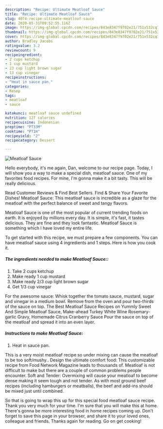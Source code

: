 ```yaml
---
description: "Recipe: Ultimate Meatloaf Sauce"
title: "Recipe: Ultimate Meatloaf Sauce"
slug: 4074-recipe-ultimate-meatloaf-sauce
date: 2020-05-31T09:52:55.116Z
image: https://img-global.cpcdn.com/recipes/843e8347f9702e21/751x532cq70/meatloaf-sauce-recipe-main-photo.jpg
thumbnail: https://img-global.cpcdn.com/recipes/843e8347f9702e21/751x532cq70/meatloaf-sauce-recipe-main-photo.jpg
cover: https://img-global.cpcdn.com/recipes/843e8347f9702e21/751x532cq70/meatloaf-sauce-recipe-main-photo.jpg
author: Bradley Jacobs
ratingvalue: 3.2
reviewcount: 9
recipeingredient:
- 2 cups ketchup
- 1 cup mustard
- 23 cup light brown sugar
- 13 cup vinegar
recipeinstructions:
- "Heat in sauce pan."
categories:
- Resep
tags:
- meatloaf
- sauce

katakunci: meatloaf sauce undefined
nutrition: 127 calories
recipecuisine: Indonesian
preptime: "PT33M"
cooktime: "PT1H"
recipeyield: "2"
recipecategory: Dessert

---
```



![Meatloaf Sauce](https://img-global.cpcdn.com/recipes/843e8347f9702e21/751x532cq70/meatloaf-sauce-recipe-main-photo.jpg)

Hello everybody, it's me again, Dan, welcome to our recipe page. Today, I will show you a way to make a special dish, meatloaf sauce. One of my favorites food recipes. For mine, I'm gonna make it a bit tasty. This will be really delicious.

Read Customer Reviews &amp; Find Best Sellers. Find &amp; Share Your Favorite Dishes! Meatloaf Sauce: This meatloaf sauce is incredible as a glaze for the meatloaf with the perfect balance of sweet and tangy flavors.

Meatloaf Sauce is one of the most popular of current trending foods on earth. It is enjoyed by millions every day. It is simple, it's fast, it tastes delicious. They are fine and they look fantastic. Meatloaf Sauce is something which I have loved my entire life.


To get started with this recipe, we must prepare a few components. You can have meatloaf sauce using 4 ingredients and 1 steps. Here is how you cook it.

##### The ingredients needed to make Meatloaf Sauce::

1. Take 2 cups ketchup
1. Make ready 1 cup mustard
1. Make ready 2/3 cup light brown sugar
1. Get 1/3 cup vinegar


For the awesome sauce: Whisk together the tomato sauce, mustard, sugar and vinegar in a medium bowl. Remove from the oven and pour two-thirds of the sauce on top. The Best Meatloaf Sauce Recipes on Yummly Sweet And Simple Meatloaf Sauce, Make-ahead Turkey White Wine Rosemary-garlic Gravy, Homemade Citrus Cranberry Sauce Pour the sauce on top of the meatloaf and spread it into an even layer. 

##### Instructions to make Meatloaf Sauce:

1. Heat in sauce pan.


This is a very moist meatloaf recipe so under mixing can cause the meatloaf to be too soft/mushy.. Design the ultimate comfort food: This customizable recipe from Food Network Magazine leads to thousands of. Meatloaf is not difficult to make but there are a couple of common problems people encounter. Soft and Tender: Overmixing will cause your meatloaf to become dense making it seem tough and not tender. As with most ground beef recipes (including hamburgers or meatballs), the beef and add-ins should be mixed just until combined. 

So that is going to wrap this up for this special food meatloaf sauce recipe. Thank you very much for your time. I'm sure that you will make this at home. There's gonna be more interesting food in home recipes coming up. Don't forget to save this page in your browser, and share it to your loved ones, colleague and friends. Thanks again for reading. Go on get cooking!
